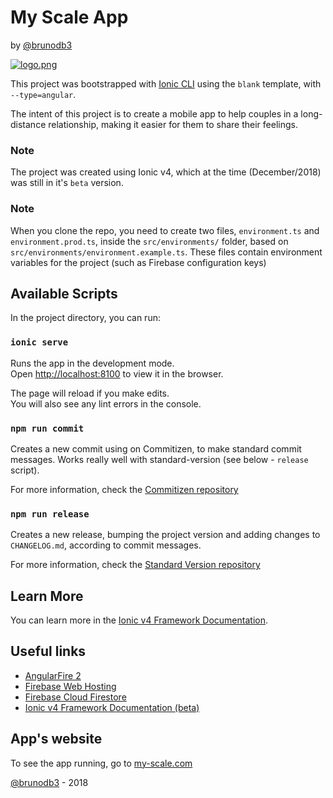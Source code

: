 # My Scale App

by [@brunodb3](https://github.com/brunodb3)

[![logo.png](https://i.postimg.cc/90FjrXnX/logo.png)](https://postimg.cc/Fdq66vvw)

This project was bootstrapped with [Ionic CLI](https://beta.ionicframework.com/docs/cli/commands/start) using the `blank` template, with `--type=angular`.

The intent of this project is to create a mobile app to help couples in a long-distance relationship, making it easier for them to share their feelings.

### Note

The project was created using Ionic v4, which at the time (December/2018) was still in it's `beta` version.

### Note

When you clone the repo, you need to create two files, `environment.ts` and `environment.prod.ts`, inside the `src/environments/` folder, based on `src/environments/environment.example.ts`. These files contain environment variables for the project (such as Firebase configuration keys)

## Available Scripts

In the project directory, you can run:

### `ionic serve`

Runs the app in the development mode.<br>
Open [http://localhost:8100](http://localhost:8100) to view it in the browser.

The page will reload if you make edits.<br>
You will also see any lint errors in the console.

### `npm run commit`

Creates a new commit using on Commitizen, to make standard commit messages. Works really well with standard-version (see below - `release` script).

For more information, check the [Commitizen repository](https://github.com/commitizen/cz-cli)

### `npm run release`

Creates a new release, bumping the project version and adding changes to `CHANGELOG.md`, according to commit messages.

For more information, check the [Standard Version repository](https://github.com/conventional-changelog/standard-version)

## Learn More

You can learn more in the [Ionic v4 Framework Documentation](https://beta.ionicframework.com/docs/).

## Useful links

- [AngularFire 2](https://github.com/angular/angularfire2)
- [Firebase Web Hosting](https://firebase.google.com/docs/hosting/)
- [Firebase Cloud Firestore](https://firebase.google.com/docs/firestore/?authuser=0)
- [Ionic v4 Framework Documentation (beta)](https://beta.ionicframework.com/docs/)

## App's website

To see the app running, go to [my-scale.com](https://my-scale.com/)

[@brunodb3](https://github.com/brunodb3) - 2018

